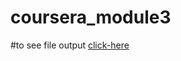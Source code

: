 # coursera_module3

#to see file output [click-here](https://shaikfarhan112.github.io/coursera_module3/)

